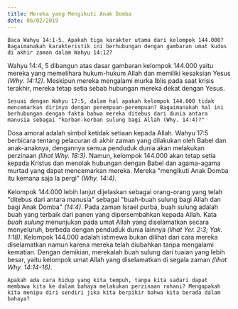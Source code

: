 ```yaml
---
title: Mereka yang Mengikuti Anak Domba
date: 06/02/2019
---
```


`Baca Wahyu 14:1-5. Apakah tiga karakter utama dari kelompok 144.000? Bagaimanakah karakteristik ini berhubungan dengan gambaran umat kudus di akhir zaman dalam Wahyu 14:12?`

Wahyu 14:4, 5 dibangun atas dasar gambaran kelompok 144.000 yaitu mereka yang memelihara hukum-hukum Allah dan memiliki kesaksian Yesus _(Why. 14:12)_. Meskipun mereka mengalami murka Iblis pada saat krisis terakhir, mereka tetap setia sebab hubungan mereka dekat dengan Yesus.

`Sesuai dengan Wahyu 17:5, dalam hal apakah kelompok 144.000 tidak mencemarkan dirinya dengan perempuan-perempuan? Bagaimanakah hal ini berhubungan dengan fakta bahwa mereka ditebus dari dunia antara manusia sebagai "korban-korban sulung bagi Allah (Why. 14:4)?"`

Dosa amoral adalah simbol ketidak setiaan kepada Allah. Wahyu 17:5 berbicara tentang pelacuran di akhir zaman yang dilakukan oleh Babel dan anak-anaknya, dengannya semua penduduk dunia akan melakukan perzinaan _(lihat Why. 18:3)_. Namun, kelompok 144.000 akan tetap setia kepada Kristus dan menolak hubungan dengan Babel dan agama-agama murtad yang dapat mencemarkan mereka. Mereka "mengikuti Anak Domba itu kemana saja Ia pergi" _(Why. 14:4)_.

Kelompok 144.000 lebih lanjut dijelaskan sebagai orang-orang yang telah "ditebus dari antara manusia" sebagai "buah-buah sulung bagi Allah dan bagi Anak Domba" _(14:4)_. Pada zaman Israel purba, buah sulung adalah buah yang terbaik dari panen yang dipersembahkan kepada Allah. Kata _buah sulung_ menunjukan pada umat Allah yang diselamatkan secara menyeluruh, berbeda dengan penduduk dunia lainnya _(lihat Yer. 2:3; Yak. 1:18)_. Kelompok 144.000 adalah istimewa bukan dilihat dari cara mereka diselamatkan namun karena mereka telah diubahkan tanpa mengalami kematian. Dengan demikian, merekalah buah sulung dari tuaian yang lebih besar, yaitu kelompok umat Allah yang diselamatkan di segala zaman _(lihat Why. 14:14-16)_.

`Apakah ada cara hidup yang kita tempuh, tanpa kita sadari dapat membawa kita ke dalam bahaya melakukan perzinaan rohani? Mengapakah kita menipu diri sendiri jika kita berpikir bahwa kita berada dalam bahaya?`
